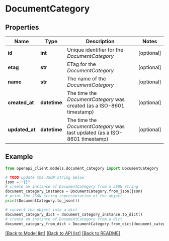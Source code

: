 # DocumentCategory


## Properties

Name | Type | Description | Notes
------------ | ------------- | ------------- | -------------
**id** | **int** | Unique identifier for the *DocumentCategory* | [optional] 
**etag** | **str** | ETag for the *DocumentCategory* | [optional] 
**name** | **str** | The name of the *DocumentCategory* | [optional] 
**created_at** | **datetime** | The time the *DocumentCategory* was created (as a ISO-8601 timestamp) | [optional] 
**updated_at** | **datetime** | The time the *DocumentCategory* was last updated (as a ISO-8601 timestamp) | [optional] 

## Example

```python
from openapi_client.models.document_category import DocumentCategory

# TODO update the JSON string below
json = "{}"
# create an instance of DocumentCategory from a JSON string
document_category_instance = DocumentCategory.from_json(json)
# print the JSON string representation of the object
print(DocumentCategory.to_json())

# convert the object into a dict
document_category_dict = document_category_instance.to_dict()
# create an instance of DocumentCategory from a dict
document_category_from_dict = DocumentCategory.from_dict(document_category_dict)
```
[[Back to Model list]](../README.md#documentation-for-models) [[Back to API list]](../README.md#documentation-for-api-endpoints) [[Back to README]](../README.md)


